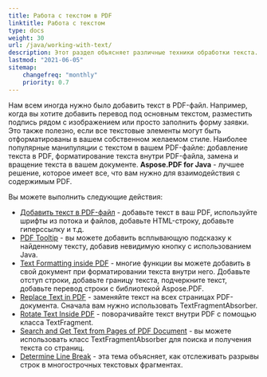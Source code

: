 ```yaml
---
title: Работа с текстом в PDF
linktitle: Работа с текстом
type: docs
weight: 30
url: /java/working-with-text/
description: Этот раздел объясняет различные техники обработки текста. Узнайте, как добавлять, заменять, вращать, искать текст с использованием Aspose.PDF и Java.
lastmod: "2021-06-05"
sitemap:
    changefreq: "monthly"
    priority: 0.7
---
```


Нам всем иногда нужно было добавить текст в PDF-файл. Например, когда вы хотите добавить перевод под основным текстом, разместить подпись рядом с изображением или просто заполнить форму заявки. Это также полезно, если все текстовые элементы могут быть отформатированы в вашем собственном желаемом стиле. Наиболее популярные манипуляции с текстом в вашем PDF-файле: добавление текста в PDF, форматирование текста внутри PDF-файла, замена и вращение текста в вашем документе. **Aspose.PDF for Java** - лучшее решение, которое имеет все, что вам нужно для взаимодействия с содержимым PDF.

Вы можете выполнить следующие действия:

- [Добавить текст в PDF-файл](/pdf/java/add-text-to-pdf-file/) - добавьте текст в ваш PDF, используйте шрифты из потока и файлов, добавьте HTML-строку, добавьте гиперссылку и т.д.
- [PDF Tooltip](/pdf/java/pdf-tooltip/) - вы можете добавить всплывающую подсказку к найденному тексту, добавив невидимую кнопку с использованием Java.
- [Text Formatting inside PDF](/pdf/java/text-formatting-inside-pdf/) - многие функции вы можете добавить в свой документ при форматировании текста внутри него. Добавьте отступ строки, добавьте границу текста, подчеркните текст, добавьте перевод строки с библиотекой Aspose.PDF.
- [Replace Text in PDF](/pdf/java/replace-text-in-pdf/) - заменяйте текст на всех страницах PDF-документа. Сначала вам нужно использовать TextFragmentAbsorber.
- [Rotate Text Inside PDF](/pdf/java/rotate-text-inside-pdf/) - поворачивайте текст внутри PDF с помощью класса TextFragment.
- [Search and Get Text from Pages of PDF Document](/pdf/java/search-and-get-text-from-pdf/) - вы можете использовать класс TextFragmentAbsorber для поиска и получения текста со страниц.
- [Determine Line Break](/pdf/java/determine-line-break/) - эта тема объясняет, как отслеживать разрывы строк в многострочных текстовых фрагментах.